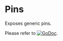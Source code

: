 # Pins

Exposes generic pins.

Please refer to
[![GoDoc](https://godoc.org/github.com/maruel/dlibox/go/pio/host/pins?status.svg)](https://godoc.org/github.com/maruel/dlibox/go/pio/host/pins).
